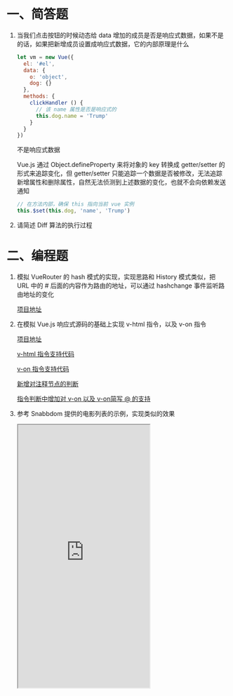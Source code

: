 # 一、简答题

1. 当我们点击按钮的时候动态给 data 增加的成员是否是响应式数据，如果不是的话，如果把新增成员设置成响应式数据，它的内部原理是什么

   ```js
   let vm = new Vue({
     el: '#el',
     data: {
       o: 'object',
       dog: {}
     },
     methods: {
       clickHandler () {
         // 该 name 属性是否是响应式的
         this.dog.name = 'Trump'
       }
     }
   })
   ```

   不是响应式数据

   Vue.js 通过 Object.defineProperty 来将对象的 key 转换成 getter/setter 的形式来追踪变化，但 getter/setter 只能追踪一个数据是否被修改，无法追踪新增属性和删除属性，自然无法侦测到上述数据的变化，也就不会向依赖发送通知

   ```js
   // 在方法内部，确保 this 指向当前 vue 实例
   this.$set(this.dog, 'name', 'Trump')
   ```

   

2. 请简述 Diff 算法的执行过程





# 二、编程题

1. 模拟 VueRouter 的 hash 模式的实现，实现思路和 History 模式类似，把 URL 中的 # 后面的内容作为路由的地址，可以通过 hashchange 事件监听路由地址的变化

   [项目地址](https://github.com/cinyearchan/fed-e-task-03-01/tree/master/code/custom-tiny-vue-router)

2. 在模拟 Vue.js 响应式源码的基础上实现 v-html 指令，以及 v-on 指令

   [项目地址](https://github.com/cinyearchan/fed-e-task-03-01/blob/master/code/custom-tiny-vue)

   [v-html 指令支持代码](https://github.com/cinyearchan/fed-e-task-03-01/blob/b1e6817e7ab01e0f25354c0e09313197819f1847/code/custom-tiny-vue/lib/Compiler.js#L80-L85)

   [v-on 指令支持代码](https://github.com/cinyearchan/fed-e-task-03-01/blob/b1e6817e7ab01e0f25354c0e09313197819f1847/code/custom-tiny-vue/lib/Compiler.js#L88-L101)

   [新增对注释节点的判断](https://github.com/cinyearchan/fed-e-task-03-01/blob/b1e6817e7ab01e0f25354c0e09313197819f1847/code/custom-tiny-vue/lib/Compiler.js#L13-L21)

   [指令判断中增加对 v-on 以及 v-on简写 @ 的支持](https://github.com/cinyearchan/fed-e-task-03-01/blob/b1e6817e7ab01e0f25354c0e09313197819f1847/code/custom-tiny-vue/lib/Compiler.js#L36-L51)

3. 参考 Snabbdom 提供的电影列表的示例，实现类似的效果 

   <iframe src="http://snabbdom.github.io/snabbdom/examples/reorder-animation/" height="600"></iframe>




















































